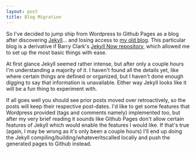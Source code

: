 ```yaml
---
layout: post
title: Blog Migration
---
```


So I've decided to jump ship from Wordpress to Github Pages as a blog after discovering [Jekyll](http://jekyllrb.com/)... and losing access to [my old blog](http://numbuhfour.wordpress.com/).
This particular blog is a derivative if Barry Clark's [Jekyll Now repository](https://github.com/barryclark/jekyll-now), which allowed me to set up the most basic things with ease.

At first glance Jekyll seemed rather intense, but after only a couple hours I'm understanding a majority of it. I haven't found all the details yet, like where certain things are defined or organized, but I haven't done enough digging to say that information is unavailable. Either way Jekyll looks like it will be a fun thing to experiment with.

If all goes well you should see prior posts moved over retroactively, so the posts will keep their respective post-dates. I'd like to get some features that Wordpress provided (tags and comments namely) implemented too, but after my very brief reading it sounds like Github Pages don't allow certain features of Jekyll which would enable the features I would like. If that's true (again, I may be wrong as it's only been a couple hours) I'll end up doing the Jekyll compiling/building/whateveritscalled locally and push the generated pages to Github instead.